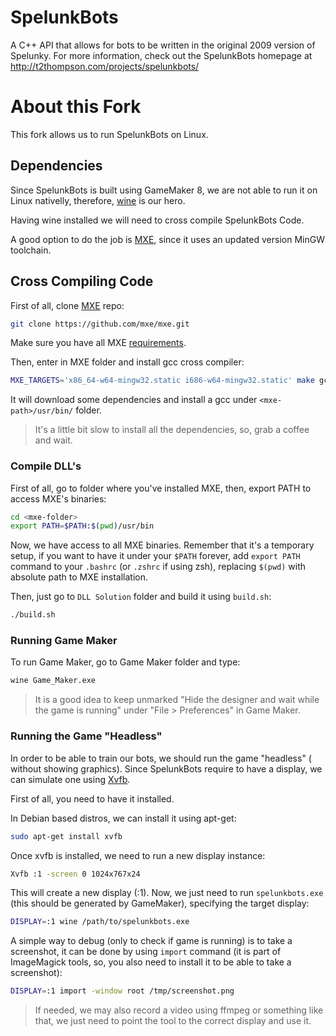 SpelunkBots
===========

A C++ API that allows for bots to be written in the original 2009 version of Spelunky.
For more information, check out the SpelunkBots homepage at http://t2thompson.com/projects/spelunkbots/

# About this Fork

This fork allows us to run SpelunkBots on Linux.

## Dependencies

Since SpelunkBots is built using GameMaker 8, we are not able to run it on Linux
nativelly, therefore, [wine](https://www.winehq.org/) is our hero.

Having wine installed we will need to cross compile SpelunkBots Code.

A good option to do the job is [MXE](http://mxe.cc), since it uses an updated
version MinGW toolchain.

## Cross Compiling Code

First of all, clone [MXE](http://mxe.cc/#download) repo:

```bash
git clone https://github.com/mxe/mxe.git
```

Make sure you have all MXE [requirements](http://mxe.cc/#requirements).

Then, enter in MXE folder and install gcc cross compiler:

```bash
MXE_TARGETS='x86_64-w64-mingw32.static i686-w64-mingw32.static' make gcc
```

It will download some dependencies and install a gcc under `<mxe-path>/usr/bin/`
folder.

> It's a little bit slow to install all the dependencies, so, grab a coffee and
> wait.

### Compile DLL's

First of all, go to folder where you've installed MXE, then, export PATH to
access MXE's binaries:

```bash
cd <mxe-folder>
export PATH=$PATH:$(pwd)/usr/bin
```

Now, we have access to all MXE binaries. Remember that it's a temporary setup,
if you want to have it under your `$PATH` forever, add `export PATH` command to
your `.bashrc` (or `.zshrc` if using zsh), replacing `$(pwd)` with absolute path
to MXE installation.

Then, just go to `DLL Solution` folder and build it using `build.sh`:

```bash
./build.sh
```

### Running Game Maker

To run Game Maker, go to Game Maker folder and type:

```bash
wine Game_Maker.exe
```

> It is a good idea to keep unmarked "Hide the designer and wait while the game
> is running" under "File > Preferences" in Game Maker.

### Running the Game "Headless"

In order to be able to train our bots, we should run the game "headless" (
without showing graphics). Since SpelunkBots require to have a display, we can
simulate one using [Xvfb](https://www.x.org/archive/X11R7.6/doc/man/man1/Xvfb.1.xhtml).

First of all, you need to have it installed.

In Debian based distros, we can install it using apt-get:

```bash
sudo apt-get install xvfb
```

Once xvfb is installed, we need to run a new display instance:

```bash
Xvfb :1 -screen 0 1024x767x24
```

This will create a new display (:1). Now, we just need to run `spelunkbots.exe`
(this should be generated by GameMaker), specifying the target display:

```bash
DISPLAY=:1 wine /path/to/spelunkbots.exe
```

A simple way to debug (only to check if game is running) is to take a
screenshot, it can be done by using `import` command (it is part of
ImageMagick tools, so, you also need to install it to be able to take a
screenshot):

```bash
DISPLAY=:1 import -window root /tmp/screenshot.png
```

> If needed, we may also record a video using ffmpeg or something like that,
> we just need to point the tool to the correct display and use it.
